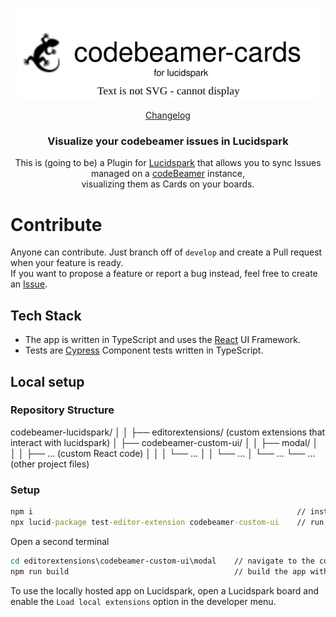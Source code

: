 <p align="center">
   <img src="/readmeImg/logo.svg" alt="codebeamer cards" width="480px"/>
</p>

<p align="center">
  <a href="https://github.com/codeBeamer-Extensions-and-Addons/codebeamer-lucidspark/blob/main/CHANGELOG.md">Changelog</a>
</p>

<h3 align="center">Visualize your codebeamer issues in Lucidspark</h3>

<p align="center">
    This is (going to be) a Plugin for <a href="https://lucidspark.com">Lucidspark</a> that allows you to sync Issues managed on a <a href="https://codebeamer.com">codeBeamer</a> instance, <br/> visualizing them as Cards on your boards.
</p>

# Contribute

Anyone can contribute. Just branch off of `develop` and create a Pull request when your feature is ready.  
If you want to propose a feature or report a bug instead, feel free to create an [Issue](https://github.com/codeBeamer-Extensions-and-Addons/codebeamer-lucidspark/issues).

## Tech Stack

-   The app is written in TypeScript and uses the [React](https://reactjs.org/) UI Framework.
-   Tests are [Cypress](https://cypress.io) Component tests written in TypeScript.

## Local setup

### Repository Structure

codebeamer-lucidspark/
│
│
├── editorextensions/ (custom extensions that interact with lucidspark)
│ ├── codebeamer-custom-ui/
│ │ ├── modal/
│ │ │ ├── ... (custom React code)
│ │ │ └── ...
│ │ └── ...
│ └── ...
└── ... (other project files)

### Setup

```bat
npm i                                                           // install dependencies
npx lucid-package test-editor-extension codebeamer-custom-ui    // run the integration
```

Open a second terminal

```bat
cd editorextensions\codebeamer-custom-ui\modal    // navigate to the custom React code directory.
npm run build                                     // build the app with vite
```

To use the locally hosted app on Lucidspark, open a Lucidspark board and enable the `Load local extensions` option in the developer menu.
